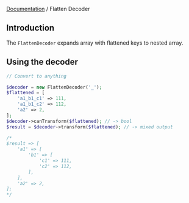[Documentation](../../README.md) / Flatten Decoder

## Introduction

The `FlattenDecoder` expands array with flattened keys to nested array.

## Using the decoder

```php
// Convert to anything

$decoder = new FlattenDecoder('_');
$flattened = [
    'a1_b1_c1' => 111,
    'a1_b1_c2' => 112,
    'a2' => 2,
];
$decoder->canTransform($flattened); // -> bool
$result = $decoder->transform($flattened); // -> mixed output

/*
$result => [
    'a1' => [
        'b1' => [
            'c1' => 111,
            'c2' => 112,
        ],
    ],
    'a2' => 2,
];
*/
```
